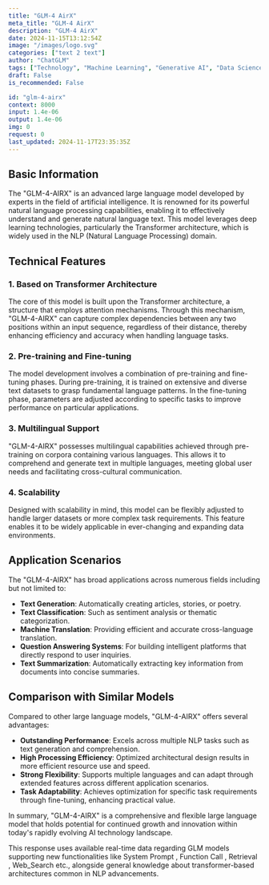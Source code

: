 ```yaml
---
title: "GLM-4 AirX"
meta_title: "GLM-4 AirX"
description: "GLM-4 AirX"
date: 2024-11-15T13:12:54Z
image: "/images/logo.svg"
categories: ["text 2 text"]
author: "ChatGLM"
tags: ["Technology", "Machine Learning", "Generative AI", "Data Science", "Chatbots"]
draft: False
is_recommended: False

id: "glm-4-airx"
context: 8000
input: 1.4e-06
output: 1.4e-06
img: 0
request: 0
last_updated: 2024-11-17T23:35:35Z
---
```


## Basic Information

The "GLM-4-AIRX" is an advanced large language model developed by experts in the field of artificial intelligence. It is renowned for its powerful natural language processing capabilities, enabling it to effectively understand and generate natural language text. This model leverages deep learning technologies, particularly the Transformer architecture, which is widely used in the NLP (Natural Language Processing) domain.

## Technical Features

### 1. Based on Transformer Architecture

The core of this model is built upon the Transformer architecture, a structure that employs attention mechanisms. Through this mechanism, "GLM-4-AIRX" can capture complex dependencies between any two positions within an input sequence, regardless of their distance, thereby enhancing efficiency and accuracy when handling language tasks.

### 2. Pre-training and Fine-tuning

The model development involves a combination of pre-training and fine-tuning phases. During pre-training, it is trained on extensive and diverse text datasets to grasp fundamental language patterns. In the fine-tuning phase, parameters are adjusted according to specific tasks to improve performance on particular applications.

### 3. Multilingual Support

"GLM-4-AIRX" possesses multilingual capabilities achieved through pre-training on corpora containing various languages. This allows it to comprehend and generate text in multiple languages, meeting global user needs and facilitating cross-cultural communication.

### 4. Scalability

Designed with scalability in mind, this model can be flexibly adjusted to handle larger datasets or more complex task requirements. This feature enables it to be widely applicable in ever-changing and expanding data environments.

## Application Scenarios

The "GLM-4-AIRX" has broad applications across numerous fields including but not limited to:

- **Text Generation**: Automatically creating articles, stories, or poetry.
- **Text Classification**: Such as sentiment analysis or thematic categorization.
- **Machine Translation**: Providing efficient and accurate cross-language translation.
- **Question Answering Systems**: For building intelligent platforms that directly respond to user inquiries.
- **Text Summarization**: Automatically extracting key information from documents into concise summaries.

## Comparison with Similar Models

Compared to other large language models, "GLM-4-AIRX" offers several advantages:

- **Outstanding Performance**: Excels across multiple NLP tasks such as text generation and comprehension.
- **High Processing Efficiency**: Optimized architectural design results in more efficient resource use and speed.
- **Strong Flexibility**: Supports multiple languages and can adapt through extended features across different application scenarios.
- **Task Adaptability**: Achieves optimization for specific task requirements through fine-tuning, enhancing practical value.

In summary, "GLM-4-AIRX" is a comprehensive and flexible large language model that holds potential for continued growth and innovation within today's rapidly evolving AI technology landscape.

This response uses available real-time data regarding GLM models supporting new functionalities like System Prompt , Function Call , Retrieval , Web_Search etc., alongside general knowledge about transformer-based architectures common in NLP advancements.

